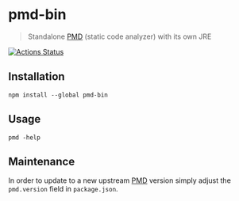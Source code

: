 # pmd-bin

> Standalone [PMD](https://github.com/pmd/pmd) (static code analyzer) with its own JRE

[![Actions Status](https://github.com/amtrack/pmd-bin/workflows/Test%20and%20Release/badge.svg)](https://github.com/amtrack/pmd-bin/actions)

## Installation

```console
npm install --global pmd-bin
```

## Usage

```console
pmd -help
```

## Maintenance

In order to update to a new upstream [PMD](https://github.com/pmd/pmd/releases) version simply adjust the `pmd.version` field in `package.json`.
